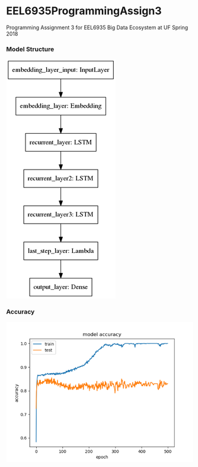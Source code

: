 # EEL6935ProgrammingAssign3

Programming Assignment 3 for EEL6935 Big Data Ecosystem at UF Spring 2018

### Model Structure
![model](https://github.com/jeness/EEL6935ProgrammingAssign3/raw/master/model.png)

### Accuracy
![model](https://github.com/jeness/EEL6935ProgrammingAssign3/raw/master/accuracy.png)
